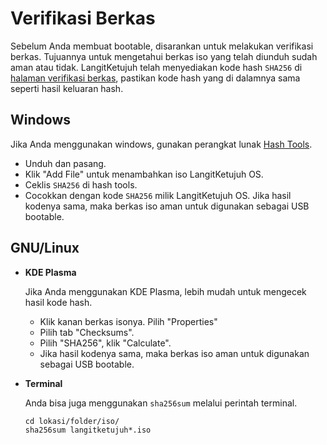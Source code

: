 # Verifikasi Berkas

Sebelum Anda membuat bootable, disarankan untuk melakukan verifikasi berkas. Tujuannya untuk mengetahui berkas iso yang telah diunduh sudah aman atau tidak. LangitKetujuh telah menyediakan kode hash `SHA256` di <a href="https://langitketujuh.id/os/verifikasi" target="_blank">halaman verifikasi berkas</a>, pastikan kode hash yang di dalamnya sama seperti hasil keluaran hash.

## Windows

Jika Anda menggunakan windows, gunakan perangkat lunak <a href="https://www.binaryfortress.com/Data/Download/?Package=hashtools&Log=100" target="_blank">Hash Tools</a>.

- Unduh dan pasang.
- Klik "Add File" untuk menambahkan iso LangitKetujuh OS.
- Ceklis `SHA256` di hash tools.
- Cocokkan dengan kode `SHA256` milik LangitKetujuh OS. Jika hasil kodenya sama, maka berkas iso aman untuk digunakan sebagai USB bootable.

## GNU/Linux

- **KDE Plasma**

  Jika Anda menggunakan KDE Plasma, lebih mudah untuk mengecek hasil kode hash.

  - Klik kanan berkas isonya. Pilih "Properties"
  - Pilih tab "Checksums".
  - Pilih "SHA256", klik "Calculate".
  - Jika hasil kodenya sama, maka berkas iso aman untuk digunakan sebagai USB bootable.

- **Terminal**

  Anda bisa juga menggunakan `sha256sum` melalui perintah terminal.

  ```
  cd lokasi/folder/iso/
  sha256sum langitketujuh*.iso
  ```
